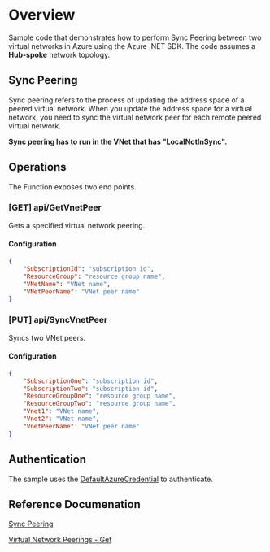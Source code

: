 # Overview
Sample code that demonstrates how to perform Sync Peering between two virtual networks in Azure using the Azure .NET SDK. The code assumes a <b>Hub-spoke</b> network topology.

## Sync Peering
Sync peering refers to the process of updating the address space of a peered virtual network.
When you update the address space for a virtual network, you need to sync the virtual network peer for each remote peered virtual network.

<b>Sync peering has to run in the VNet that has "LocalNotInSync".</b>

## Operations
The Function exposes two end points.

### [GET] api/GetVnetPeer
Gets a specified virtual network peering.

#### Configuration
```json
{
    "SubscriptionId": "subscription id",
    "ResourceGroup": "resource group name",
    "VNetName": "VNet name",
    "VNetPeerName": "VNet peer name"
}
```

### [PUT] api/SyncVnetPeer
Syncs two VNet peers.

#### Configuration
```json
{
    "SubscriptionOne": "subscription id",
    "SubscriptionTwo": "subscription id",
    "ResourceGroupOne": "resource group name",
    "ResourceGroupTwo": "resource group name",
    "Vnet1": "VNet name",
    "Vnet2": "VNet name",
    "VnetPeerName": "VNet peer name"
}
```

## Authentication
The sample uses the [DefaultAzureCredential](https://learn.microsoft.com/en-us/dotnet/azure/sdk/authentication/?tabs=command-line) to authenticate.

## Reference Documenation

[Sync Peering](https://learn.microsoft.com/en-us/rest/api/virtualnetwork/virtual-network-peerings/create-or-update?view=rest-virtualnetwork-2023-09-01&tabs=dotnet#sync-peering)

[Virtual Network Peerings - Get](https://learn.microsoft.com/en-us/rest/api/virtualnetwork/virtual-network-peerings/get?view=rest-virtualnetwork-2023-09-01&tabs=HTTP)

